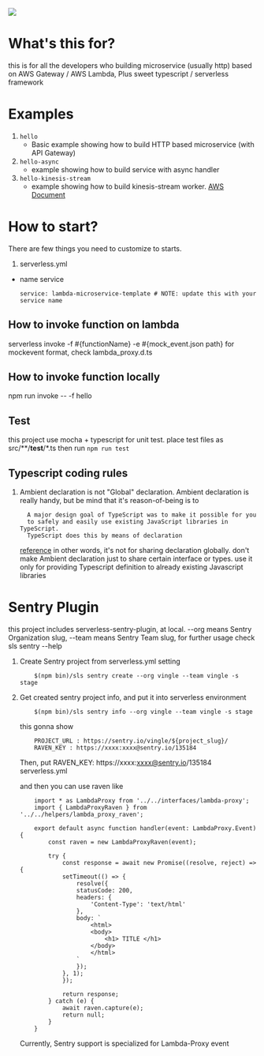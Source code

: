 ![](https://camo.githubusercontent.com/547c6da94c16fedb1aa60c9efda858282e22834f/687474703a2f2f7075626c69632e7365727665726c6573732e636f6d2f6261646765732f76332e737667)

# What's this for?
this is for all the developers who building microservice (usually http) based on
AWS Gateway / AWS Lambda, Plus sweet typescript / serverless framework

# Examples

1. `hello`
    - Basic example showing how to build HTTP based microservice (with API Gateway)
2. `hello-async`
    - example showing how to build service with async handler
3. `hello-kinesis-stream`
    - example showing how to build kinesis-stream worker. [AWS Document](http://docs.aws.amazon.com/lambda/latest/dg/with-kinesis.html)

# How to start?
There are few things you need to customize to starts.

1) serverless.yml
  - name service

    ```service: lambda-microservice-template # NOTE: update this with your service name```

## How to invoke function on lambda

serverless invoke -f #{functionName} -e #{mock_event.json path}
for mockevent format, check lambda_proxy.d.ts

## How to invoke function locally

npm run invoke -- -f hello

## Test

this project use mocha + typescript for unit test. place test files as src/**/__test__/*.ts
then run ```npm run test```


## Typescript coding rules
1. Ambient declaration is not "Global" declaration.
    Ambient declaration is really handy, but be mind that it's reason-of-being is to
    ```
      A major design goal of TypeScript was to make it possible for you
      to safely and easily use existing JavaScript libraries in TypeScript.
      TypeScript does this by means of declaration
    ```
    [reference](https://basarat.gitbooks.io/typescript/content/docs/types/ambient/intro.html)
    in other words, it's not for sharing declaration globally. don't make Ambient declaration just to share certain interface or types.
    use it only for providing Typescript definition to already existing Javascript libraries


# Sentry Plugin

this project includes serverless-sentry-plugin, at local.
--org means Sentry Organization slug,
--team means Sentry Team slug,
for further usage check sls sentry --help

1. Create Sentry project from serverless.yml setting
    ```
        $(npm bin)/sls sentry create --org vingle --team vingle -s stage
    ```
2. Get created sentry project info, and put it into serverless environment
    ```
        $(npm bin)/sls sentry info --org vingle --team vingle -s stage
    ```
    this gonna show
    ```
        PROJECT_URL : https://sentry.io/vingle/${project_slug}/
        RAVEN_KEY : https://xxxx:xxxx@sentry.io/135184
    ```
    Then, put RAVEN_KEY: https://xxxx:xxxx@sentry.io/135184 serverless.yml

    and then you can use raven like
    ```
        import * as LambdaProxy from '../../interfaces/lambda-proxy';
        import { LambdaProxyRaven } from '../../helpers/lambda_proxy_raven';

        export default async function handler(event: LambdaProxy.Event) {
            const raven = new LambdaProxyRaven(event);

            try {
                const response = await new Promise((resolve, reject) => {
                setTimeout(() => {
                    resolve({
                    statusCode: 200,
                    headers: {
                        'Content-Type': 'text/html'
                    },
                    body: `
                        <html>
                        <body>
                            <h1> TITLE </h1>
                        </body>
                        </html>
                    `
                    });
                }, 1);
                });

                return response;
            } catch (e) {
                await raven.capture(e);
                return null;
            }
        }
    ```

    Currently, Sentry support is specialized for Lambda-Proxy event
